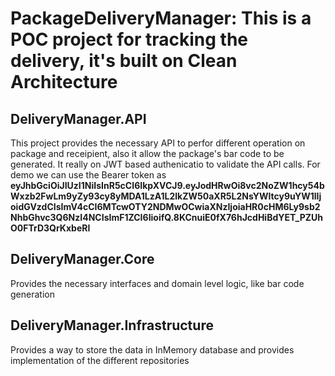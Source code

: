 # PackageDeliveryManager: This is a POC project for tracking the delivery, it's built on Clean Architecture

## DeliveryManager.API
This project provides the necessary API to perfor different operation on package and receipient, also it allow the package's bar code to be generated. It really on JWT based authenicatio to validate the API calls. For demo we can use the Bearer token as **eyJhbGciOiJIUzI1NiIsInR5cCI6IkpXVCJ9.eyJodHRwOi8vc2NoZW1hcy54bWxzb2FwLm9yZy93cy8yMDA1LzA1L2lkZW50aXR5L2NsYWltcy9uYW1lIjoidGVzdCIsImV4cCI6MTcwOTY2NDMwOCwiaXNzIjoiaHR0cHM6Ly9sb2NhbGhvc3Q6NzI4NCIsImF1ZCI6IioifQ.8KCnuiE0fX76hJcdHiBdYET_PZUhO0FTrD3QrKxbeRI**

## DeliveryManager.Core
Provides the necessary interfaces and domain level logic, like bar code generation

## DeliveryManager.Infrastructure
Provides a way to store the data in InMemory database and provides implementation of the different repositories
